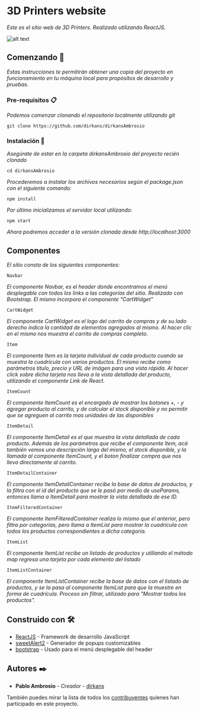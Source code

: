 <!-- 
    _______   __  .______       __  ___      ___      .__   __.      _______.
    |       \ |  | |   _  \     |  |/  /     /   \     |  \ |  |     /       |
    |  .--.  ||  | |  |_)  |    |  '  /     /  ^  \    |   \|  |    |   (----`
    |  |  |  ||  | |      /     |    <     /  /_\  \   |  . `  |     \   \    
    |  '--'  ||  | |  |\  \----.|  .  \   /  _____  \  |  |\   | .----)   |   
    |_______/ |__| | _| `._____||__|\__\ /__/     \__\ |__| \__| |_______/    
                                                                              
    http://www.dirkans.com
    http://linkedin.com/dirkans
    http://github.com/dirkans
-->

# 3D Printers website

_Este es el sitio web de 3D Printers. Realizado utilizando ReactJS._


![alt text](http://www.dirkans.com/dirkansGif.gif)

## Comenzando 🚀

_Estas instrucciones te permitirán obtener una copia del proyecto en funcionamiento en tu máquina local para propósitos de desarrollo y pruebas._




### Pre-requisitos 📋

_Podemos comenzar clonando el repositorio localmente utilizando git_

```
git clone https://github.com/dirkans/dirkansAmbrosio
```

### Instalación 🔧

_Asegúrate de estar en la carpeta dirkansAmbrosio del proyecto recién clonado_

```
cd dirkansAmbrosio
```

_Procederemos a instalar los archivos necesarios según el package.json con el siguiente comando:_

```
npm install
```

_Por último inicializamos el servidor local utilizando:_

```
npm start
```
_Ahora podremos acceder a la versión clonada desde http://localhost:3000_

## Componentes

_El sitio consta de los siguientes componentes:_


```
Navbar
```
_El componente Navbar, es el header donde encontramos el menú desplegable con todos los links a las categorías del sitio. Realizado con Bootstrap. El mismo incorpora el componente "CartWidget"_



```
CartWidget
```

_El componente CartWidget es el logo del carrito de compras y de su lado derecho indica la cantidad de elementos agregados al mismo. Al hacer clic en el mismo nos muestra el carrito de compras completo._


```
Item
```

_El componente Item es la tarjeta individual de cada producto cuando se muestra la cuadrícula con varios productos. El mismo recibe como parámetros titulo, precio y URL de imágen para una vista rápida. Al hacer click sobre dicha tarjeta nos lleva a la vista detallada del producto, utilizando el componente Link de React._

```
ItemCount
```

_El componente ItemCount es el encargado de mostrar los botones +, - y agregar producto al carrito, y de calcular el stock disponible y no permitir que se agreguen al carrito mas unidades de las disponibles_


```
ItemDetail
```

_El componente ItemDetail es el que muestra la vista detallada de cada producto. Además de los parámetros que recibe el componente Item, acá también vemos una descripción larga del mismo, el stock disponible, y la llamada al componente ItemCount, y el boton finalizar compra que nos lleva directamente al carrito._


```
ItemDetailContainer
```

_El componente ItemDetailContainer recibe la base de datos de productos, y la filtra con el id del producto que se le pasó por medio de useParams, entonces llama a ItemDetail para mostrar la vista detallada de ese ID._

```
ItemFilteredContainer
```

_El componente ItemFilteredContainer realiza lo mismo que el anterior, pero filtra por categorías, pero llama a ItemList para mostrar la cuadrícula con todos los productos correspondientes a dicha categoría._

```
ItemList
```

_El componente ItemList recibe un listado de productos y utiliando el método map regresa una tarjeta por cada elemento del listado_

```
ItemListContainer
```

_El componente ItemListContainer recibe la base de datos con el listado de productos, y se la pasa al componente ItemList para que la muestre en forma de cuadrícula. Proceso sin filtrar, utilizado para "Mostrar todos los productos"._



## Construido con 🛠️


* [ReactJS](https://github.com/reactjs/reactjs.org) - Framework de desarrollo JavaScript
* [sweetAlert2](https://sweetalert2.github.io/) - Generador de popups customizables
* [bootstrap](https://github.com/twbs/bootstrap) - Usado para el menú desplegable del header


## Autores ✒️

* **Pablo Ambrosio** - *Creador* - [dirkans](https://github.com/dirkans)


También puedes mirar la lista de todos los [contribuyentes](https://github.com/dirkans/dirkansAmbrosio/contributors) quíenes han participado en este proyecto. 
